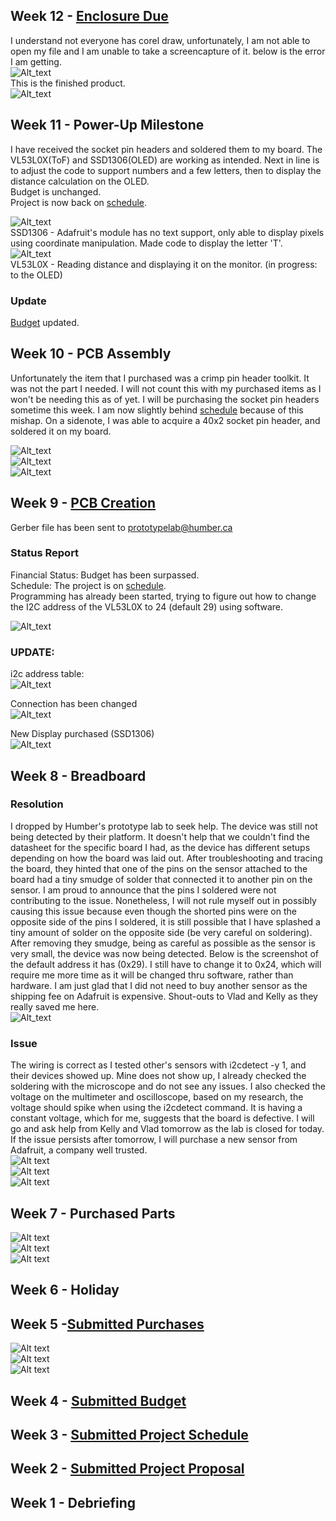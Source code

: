 ## Week 12 - [Enclosure Due](https://github.com/AldousMendoza/ObstructionSensor/blob/master/ProjectDocumentation/Pi2CaseX6%20-%20Obstruction%20Sensor.cdr)
I understand not everyone has corel draw, unfortunately, I am not able to open my file and I am unable to take a screencapture of it.
below is the error I am getting.  
![Alt_text](https://github.com/AldousMendoza/ObstructionSensor/blob/master/ProjectDocumentation/Purchases/CorelDraw%20Issue.jpg?raw=true)  
This is the finished product.  
![Alt_text](https://github.com/AldousMendoza/ObstructionSensor/blob/master/ProjectDocumentation/Purchases/Enclosure.jpg?raw=true)

## Week 11 - Power-Up Milestone
I have received the socket pin headers and soldered them to my board.
The VL53L0X(ToF) and SSD1306(OLED) are working as intended.
Next in line is to adjust the code to support numbers and a few letters, then to display the distance calculation on the OLED.  
Budget is unchanged.  
Project is now back on [schedule](https://github.com/AldousMendoza/ObstructionSensor/blob/master/ProjectDocumentation/Project%20Schedule.mpp).

![Alt_text](https://github.com/AldousMendoza/ObstructionSensor/blob/master/ProjectDocumentation/Purchases/SSD1306%20Reading.jpg?raw=true)  
SSD1306 - Adafruit's module has no text support, only able to display pixels using coordinate manipulation. Made code to display the letter 'T'.  
![Alt_text](https://github.com/AldousMendoza/ObstructionSensor/blob/master/ProjectDocumentation/Purchases/VL53L0X%20Reading.jpg?raw=true)  
VL53L0X - Reading distance and displaying it on the monitor. (in progress: to the OLED)

### Update
[Budget](https://github.com/AldousMendoza/ObstructionSensor/blob/master/ProjectDocumentation/Budget.xlsx) updated.

## Week 10 - PCB Assembly
Unfortunately the item that I purchased was a crimp pin header toolkit.
It was not the part I needed.
I will not count this with my purchased items as I won't be needing this as of yet.
I will be purchasing the socket pin headers sometime this week.
I am now slightly behind [schedule](https://github.com/AldousMendoza/ObstructionSensor/blob/master/ProjectDocumentation/Project%20Schedule.mpp) because of this mishap.
On a sidenote, I was able to acquire a 40x2 socket pin header, and soldered it on my board.

![Alt_text](https://github.com/AldousMendoza/ObstructionSensor/blob/master/ProjectDocumentation/Purchases/PCB%20semi-soldered.jpg?raw=true)  
![Alt_text](https://github.com/AldousMendoza/ObstructionSensor/blob/master/ProjectDocumentation/Purchases/f-f%20crimp%20header.jpg?raw=true)  
![Alt_text](https://github.com/AldousMendoza/ObstructionSensor/blob/master/ProjectDocumentation/Purchases/m-m%20crimp%20header.jpg?raw=true)

## Week 9 - [PCB Creation](https://github.com/AldousMendoza/ObstructionSensor/blob/master/ProjectDocumentation/Obstruction%20Sensor%20PCB%20Sketch.fzz)
Gerber file has been sent to prototypelab@humber.ca

### Status Report
Financial Status: Budget has been surpassed.  
Schedule: The project is on [schedule](https://github.com/AldousMendoza/ObstructionSensor/blob/master/ProjectDocumentation/Project%20Schedule.mpp).  
Programming has already been started, trying to figure out how to change the I2C address of the VL53L0X to 24 (default 29) using software.  

![Alt_text](https://github.com/AldousMendoza/ObstructionSensor/blob/master/ProjectDocumentation/Obstruction%20Sensor%20PCB%20Sketch_pcb.png?raw=true)  

### UPDATE:  
i2c address table:  
![Alt_text](https://github.com/AldousMendoza/ObstructionSensor/blob/master/ProjectDocumentation/Purchases/i2cNEW.jpg?raw=true)  

Connection has been changed  
![Alt_text](https://github.com/AldousMendoza/ObstructionSensor/blob/master/ProjectDocumentation/Purchases/circuit.jpg?raw=true)  

New Display purchased (SSD1306)  
![Alt_text](https://github.com/AldousMendoza/ObstructionSensor/blob/master/ProjectDocumentation/Purchases/ssd1306.jpg?raw=true)

## Week 8 - Breadboard

### Resolution
I dropped by Humber's prototype lab to seek help.
The device was still not being detected by their platform.
It doesn't help that we couldn't find the datasheet for the specific board I had, as the device has different setups depending on how the board was laid out.
After troubleshooting and tracing the board, they hinted that one of the pins on the sensor attached to the board had a tiny smudge of solder that connected it to another pin on the sensor.
I am proud to announce that the pins I soldered were not contributing to the issue.
Nonetheless, I will not rule myself out in possibly causing this issue because even though the shorted pins were on the opposite side of the pins I soldered, it is still possible that I have splashed a tiny amount of solder on the opposite side (be very careful on soldering).
After removing they smudge, being as careful as possible as the sensor is very small, the device was now being detected.
Below is the screenshot of the default address it has (0x29).
I still have to change it to 0x24, which will require me more time as it will be changed thru software, rather than hardware.
I am just glad that I did not need to buy another sensor as the shipping fee on Adafruit is expensive.
Shout-outs to Vlad and Kelly as they really saved me here.  
![Alt_text](https://github.com/AldousMendoza/ObstructionSensor/blob/master/ProjectDocumentation/Purchases/defaultAddress.jpg?raw=true)

### Issue
The wiring is correct as I tested other's sensors with i2cdetect -y 1, and their devices showed up.
Mine does not show up, I already checked the soldering with the microscope and do not see any issues.
I also checked the voltage on the multimeter and oscilloscope, based on my research, the voltage should spike when using the i2cdetect command.
It is having a constant voltage, which for me, suggests that the board is defective.
I will go and ask help from Kelly and Vlad tomorrow as the lab is closed for today.
If the issue persists after tomorrow, I will purchase a new sensor from Adafruit, a company well trusted.  
![Alt text](https://github.com/AldousMendoza/ObstructionSensor/blob/master/ProjectDocumentation/Purchases/boardConnect.jpg?raw=true)  
![Alt text](https://github.com/AldousMendoza/ObstructionSensor/blob/master/ProjectDocumentation/Purchases/piConnect.jpg?raw=true)  
![Alt text](https://github.com/AldousMendoza/ObstructionSensor/blob/master/ProjectDocumentation/Purchases/wholeConnect.jpg?raw=true)

## Week 7 - Purchased Parts
![Alt text](https://github.com/AldousMendoza/ObstructionSensor/blob/master/ProjectDocumentation/Purchases/Display.jpg?raw=true)  
![Alt text](https://github.com/AldousMendoza/ObstructionSensor/blob/master/ProjectDocumentation/Purchases/Wires.jpg?raw=true)  
![Alt text](https://github.com/AldousMendoza/ObstructionSensor/blob/master/ProjectDocumentation/Purchases/ToF.jpg?raw=true)

## Week 6 - Holiday

## Week 5 -[Submitted Purchases](https://github.com/AldousMendoza/ObstructionSensor/blob/master/ProjectDocumentation/Purchases.docx)  
![Alt text](https://github.com/AldousMendoza/ObstructionSensor/blob/master/ProjectDocumentation/Purchases/4-Digit%207-Segment%20Display.png?raw=true)  
![Alt text](https://github.com/AldousMendoza/ObstructionSensor/blob/master/ProjectDocumentation/Purchases/Cables.png?raw=true)  
![Alt text](https://github.com/AldousMendoza/ObstructionSensor/blob/master/ProjectDocumentation/Purchases/ToF.png?raw=true)

## Week 4 - [Submitted Budget](https://github.com/AldousMendoza/ObstructionSensor/blob/master/ProjectDocumentation/Budget.xlsx)

## Week 3 - [Submitted Project Schedule](https://github.com/AldousMendoza/ObstructionSensor/blob/master/ProjectDocumentation/Project%20Schedule.mpp)

## Week 2 - [Submitted Project Proposal](https://github.com/AldousMendoza/ObstructionSensor/blob/master/ProjectDocumentation/Project%20Proposal.xlsx)

## Week 1 - Debriefing
